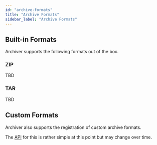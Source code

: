 ```yaml
---
id: "archive-formats"
title: "Archive Formats"
sidebar_label: "Archive Formats"
---
```


## Built-in Formats

Archiver supports the following formats out of the box.

### ZIP

TBD

### TAR

TBD

## Custom Formats

Archiver also supports the registration of custom archive formats.

The [API](/docs/archiver/#format-registration) for this is rather simple at this point but may change over time.

